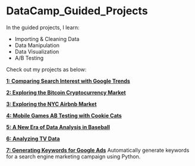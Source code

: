 # DataCamp_Guided_Projects

In the guided projects, I learn:

 - Importing & Cleaning Data
 - Data Manipulation
 - Data Visualization
 - A/B Testing
 

Check out my projects as below:

[**1: Comparing Search Interest with Google Trends**](https://github.com/ts756632/DataCamp_Guided_Projects/tree/main/Python/Comparing%20Search%20Interest%20with%20Google%20Trends)

[**2: Exploring the Bitcoin Cryptocurrency Market**](https://github.com/ts756632/DataCamp_Guided_Projects/tree/main/Python/Exploring%20the%20Bitcoin%20Cryptocurrency%20Market)

[**3: Exploring the NYC Airbnb Market**](https://github.com/ts756632/DataCamp_Guided_Projects/tree/main/Python/Exploring%20the%20NYC%20Airbnb%20Market)

[**4: Mobile Games AB Testing with Cookie Cats**](https://github.com/ts756632/DataCamp_Guided_Projects/tree/main/Python/Mobile%20Games%20AB%20Testing%20with%20Cookie%20Cats)

[**5: A New Era of Data Analysis in Baseball**](https://github.com/ts756632/DataCamp_Guided_Projects/tree/main/Python/A%20New%20Era%20of%20Data%20Analysis%20in%20Baseball)

[**6: Analyzing TV Data**](https://github.com/ts756632/DataCamp_Guided_Projects/tree/main/Python/Analyzing%20TV%20Data)

[**7: Generating Keywords for Google Ads**](https://github.com/ts756632/DataCamp_Guided_Projects/tree/main/Python/Generating%20Keywords%20for%20Google%20Ads) </n>
Automatically generate keywords for a search engine marketing campaign using Python.


